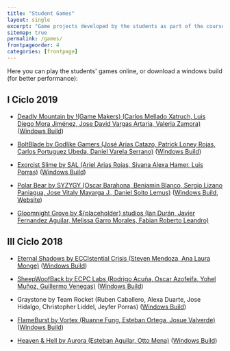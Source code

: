 ```yaml
---
title: "Student Games"
layout: single
excerpt: "Game projects developed by the students as part of the course"
sitemap: true
permalink: /games/
frontpageorder: 4
categories: [frontpage]
---
```


Here you can play the students' games online, or download a windows build (for better performance):

## I Ciclo 2019

  * [Deadly Mountain by !(Game Makers) (Carlos Mellado Xatruch, Luis Diego Mora Jiménez, Jose David Vargas Artaria, Valeria Zamora)](/CI-2807/assets/unity/deadlymountain/index.html) ([Windows Build](/CI-2700/assets/unity/deadlymountain/build.zip))
  
  * [BoltBlade by Godlike Gamers (José Arias Catazo, Patrick Loney Rojas, Carlos Portuguez Ubeda, Daniel Varela Serrano)](/CI-2807/assets/unity/boltblade/index.html) ([Windows Build](/CI-2700/assets/unity/boltblade/build.zip))
  
  * [Exorcist Slime by SAL (Ariel Arias Rojas, Sivana Alexa Hamer, Luis Porras)](/CI-2807/assets/unity/exorcistslime/index.html) ([Windows Build](/CI-2700/assets/unity/exorcistslime/build.zip))
  
  * [Polar Bear by SYZYGY (Oscar Barahona, Benjamin Blanco, Sergio Lizano Paniagua, Jose Vitaly Mayarga J., Daniel Soito Lemus)](/CI-2807/assets/unity/polarbear/index.html) ([Windows Build](/CI-2700/assets/unity/polarbear/build.zip), [Website](https://crbenjaminblanco.github.io/GameDesign/))
  
  * [Gloomnight Grove by ${placeholder} studios (Ian Durán, Javier Fernandez Aguilar, Melissa Garro Morales, Fabian Roberto Leandro)](https://gloomnightgrove.com/)

## III Ciclo 2018

  * [Eternal Shadows by ECCIstential Crisis (Steven Mendoza, Ana Laura Monge)](/CI-2700/assets/unity/eternalshadows/index.html) ([Windows Build](/CI-2700/assets/unity/eternalshadows/build.zip))
  
  * [SheepWoofBack by ECPC Labs (Rodrigo Acuña, Oscar Azofeifa, Yohel Muñoz, Guillermo Venegas)](/CI-2700/assets/unity/sheepwoofback/index.html) ([Windows Build](/CI-2700/assets/unity/sheepwoofback/build.zip))
  
  * Graystone by Team Rocket (Ruben Caballero, Alexa Duarte, Jose Hidalgo, Christopher Liddel, Jeyfer Porras) ([Windows Build](https://drive.google.com/open?id=1R-Oqo4-RPFR-bwWzoyPFBeosJCyqr_nb))
  
  * [FlameBurst by Vortex (Ruanne Fung, Esteban Ortega, Josue Valverde)](/CI-2700/assets/unity/flameburst/index.html) ([Windows Build](/CI-2700/assets/unity/flameburst/build.zip))
  
  * [Heaven &amp; Hell by Aurora (Esteban Aguilar, Otto Mena)](/CI-2700/assets/unity/heavenhell/index.html) ([Windows Build](/CI-2700/assets/unity/heavenhell/build.zip))